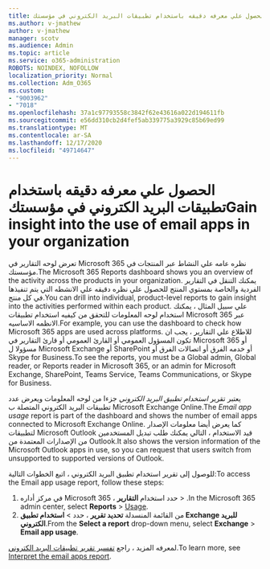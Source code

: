 ```yaml
---
title: الحصول علي معرفه دقيقه باستخدام تطبيقات البريد الكتروني في مؤسستك
ms.author: v-jmathew
author: v-jmathew
manager: scotv
ms.audience: Admin
ms.topic: article
ms.service: o365-administration
ROBOTS: NOINDEX, NOFOLLOW
localization_priority: Normal
ms.collection: Adm_O365
ms.custom:
- "9003962"
- "7018"
ms.openlocfilehash: 37a1c97793558c3842f62e43616a022d194611fb
ms.sourcegitcommit: e56dd310cb2d4fef5ab339775a3929c85b69ed99
ms.translationtype: MT
ms.contentlocale: ar-SA
ms.lasthandoff: 12/17/2020
ms.locfileid: "49714647"
---
```

# <a name="gain-insight-into-the-use-of-email-apps-in-your-organization"></a><span data-ttu-id="8587b-102">الحصول علي معرفه دقيقه باستخدام تطبيقات البريد الكتروني في مؤسستك</span><span class="sxs-lookup"><span data-stu-id="8587b-102">Gain insight into the use of email apps in your organization</span></span>

<span data-ttu-id="8587b-103">تعرض لوحه التقارير في Microsoft 365 نظره عامه علي النشاط عبر المنتجات في مؤسستك.</span><span class="sxs-lookup"><span data-stu-id="8587b-103">The Microsoft 365 Reports dashboard shows you an overview of the activity across the products in your organization.</span></span> <span data-ttu-id="8587b-104">يمكنك التنقل في التقارير الفردية والخاصة بمستوي المنتج للحصول علي نظره دقيقه علي الانشطه التي يتم تنفيذها في كل منتج.</span><span class="sxs-lookup"><span data-stu-id="8587b-104">You can drill into individual, product-level reports to gain insight into the activities performed within each product.</span></span> <span data-ttu-id="8587b-105">علي سبيل المثال ، يمكنك استخدام لوحه المعلومات للتحقق من كيفيه استخدام تطبيقات Microsoft 365 عبر الانظمه الاساسيه.</span><span class="sxs-lookup"><span data-stu-id="8587b-105">For example, you can use the dashboard to check how Microsoft 365 apps are used across platforms.</span></span> <span data-ttu-id="8587b-106">للاطلاع علي التقارير ، يجب ان تكون المسؤول العمومي أو القارئ العمومي أو قارئ التقارير في Microsoft 365 أو مسؤولا ل Microsoft Exchange أو SharePoint أو خدمه الفرق أو اتصالات الفرق أو Skype for Business.</span><span class="sxs-lookup"><span data-stu-id="8587b-106">To see the reports, you must be a Global admin, Global reader, or Reports reader in Microsoft 365, or an admin for Microsoft Exchange, SharePoint, Teams Service, Teams Communications, or Skype for Business.</span></span>

<span data-ttu-id="8587b-107">يعتبر تقرير *استخدام تطبيق البريد الكتروني* جزءا من لوحه المعلومات ويعرض عدد تطبيقات البريد الكتروني المتصلة ب Microsoft Exchange Online.</span><span class="sxs-lookup"><span data-stu-id="8587b-107">The *Email app usage* report is part of the dashboard and shows the number of email apps connected to Microsoft Exchange Online.</span></span> <span data-ttu-id="8587b-108">كما يعرض أيضا معلومات الإصدار لتطبيقات Microsoft Outlook قيد الاستخدام ، التالي يمكنك طلب تبديل المستخدمين من الإصدارات المعتمدة من Outlook.</span><span class="sxs-lookup"><span data-stu-id="8587b-108">It also shows the version information of the Microsoft Outlook apps in use, so you can request that users switch from unsupported to supported versions of Outlook.</span></span>

<span data-ttu-id="8587b-109">للوصول إلى تقرير استخدام تطبيق البريد الكتروني ، اتبع الخطوات التالية:</span><span class="sxs-lookup"><span data-stu-id="8587b-109">To access the Email app usage report, follow these steps:</span></span>

1. <span data-ttu-id="8587b-110">في مركز أداره Microsoft 365 ، حدد استخدام **التقارير**  >  [](https://go.microsoft.com/fwlink/?linkid=2140342).</span><span class="sxs-lookup"><span data-stu-id="8587b-110">In the Microsoft 365 admin center, select **Reports** > [Usage](https://go.microsoft.com/fwlink/?linkid=2140342).</span></span>
2. <span data-ttu-id="8587b-111">من القائمة المنسدلة **تحديد تقرير** ، حدد   >  **استخدام تطبيق Exchange للبريد الكتروني**.</span><span class="sxs-lookup"><span data-stu-id="8587b-111">From the **Select a report** drop-down menu, select **Exchange** > **Email app usage**.</span></span>

<span data-ttu-id="8587b-112">لمعرفه المزيد ، راجع [تفسير تقرير تطبيقات البريد الكتروني](https://go.microsoft.com/fwlink/?linkid=2140508).</span><span class="sxs-lookup"><span data-stu-id="8587b-112">To learn more, see [Interpret the email apps report](https://go.microsoft.com/fwlink/?linkid=2140508).</span></span>
